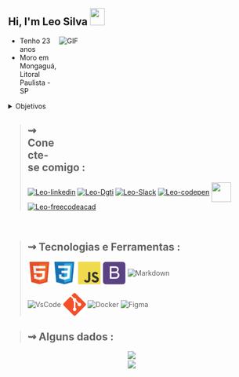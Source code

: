 ## Hi, I'm Leo Silva <img src="https://media.giphy.com/media/hvRJCLFzcasrR4ia7z/giphy.gif" height="35px" width="30px">
<img align="right" alt="GIF" src="https://user-images.githubusercontent.com/87882835/136711745-7d605e12-22fd-49a7-b197-59b07b0f5112.gif" height="245px" width="400px">

* Tenho 23 anos
* Moro em Mongaguá, Litoral Paulista - SP
<details>
<summary>Objetivos</summary>
 
- [ ]  Desenvolvedor Web Full Stack - Resilia<br>
- [ ]  UX design - Alura<br>
- [ ]  Data Science - Alura<br>
</details>

><div align = estilo "center" ="display: inline_block">
 
> ## ⇝ Conecte-se comigo : <br>
>
><a href="https://www.linkedin.com/in/leoosilva/" target="_blank"><img align="center" alt="Leo-linkedin" height="40px" width="40px" src="https://user-images.githubusercontent.com/87882835/138565094-66ce9be2-2596-48ff-9a35-d03f166aa661.png"></a>
><a href="https://web.digitalinnovation.one/users/leon_pcdt1" target="_blank"><img align="center" height="47px" width="47px" src="https://res.cloudinary.com/crunchbase-production/image/upload/c_lpad,h_170,w_170,f_auto,b_white,q_auto:eco,dpr_1/farc8snk7bmpewhrlshj" alt="Leo-Dgti"></a>
><a href="https://app.slack.com/client/TQH4AQQLB/D02B0C430JD/user_profile/U02DC6686N5" target="_blank"><img align="center" height="40px" width="40px" src="https://cdn.jsdelivr.net/gh/devicons/devicon/icons/slack/slack-original.svg" alt="Leo-Slack"></a>
<a href="https://codepen.io/silva-leo" target="_blank"><img align="center" alt="Leo-codepen" height="40px" width="40px" src="https://user-images.githubusercontent.com/87882835/137015860-098a7525-43ca-42f4-a811-7bed981556a0.png"></a>
><a href="mailto:devleonardosilva@gmail.com"><img align="center" height="40px" width="40px" src="https://user-images.githubusercontent.com/87882835/137015717-c9c70c5f-85eb-448e-a2b9-915a4afe0501.png" target="_blank"></a>
><a href="https://www.freecodecamp.org/leosilva" target="_blank"><img align="center" alt="Leo-freecodeacad" height="47px" width="47px" src="https://d33wubrfki0l68.cloudfront.net/2f7693e1933ac514c960f51ceae72c91c6716eb2/b2efd/img/fcc_primary_small.svg"></a></div>
 
<br>

> ## ⇝ Tecnologias e Ferramentas : <br>
>
><div align = estilo "center" ="display: inline_block">
 ><img align="center" alt="HTML" height="47px" width="47px" src="https://raw.githubusercontent.com/devicons/devicon/master/icons/html5/html5-original.svg">
 ><img align="center" alt="CSS" height="47px" width="47px" src="https://raw.githubusercontent.com/devicons/devicon/master/icons/css3/css3-original.svg">
 ><img align="center" alt="Js" height="47px" width="47px" src="https://raw.githubusercontent.com/devicons/devicon/master/icons/javascript/javascript-original.svg">
 ><!--  ><img align="center" alt="Jquery" height="47px" width="47px" src="https://raw.githubusercontent.com/devicons/devicon/master/icons/jquery/jquery-original.svg"> -->
 ><img align="center" alt="Bootstrap" height="47px" width="47px" src="https://raw.githubusercontent.com/devicons/devicon/master/icons/bootstrap/bootstrap-plain.svg">
 ><img align="center" alt="Markdown" height="57px" width="57px" src="https://cdn.jsdelivr.net/gh/devicons/devicon/icons/markdown/markdown-original.svg"><br>
 ><br>
 ><img align="center" alt="VsCode" height="47px" width="47px" src="https://cdn.jsdelivr.net/gh/devicons/devicon/icons/vscode/vscode-original.svg">
 ><img align="center" alt="GIT" height="47px" width="47px" src="https://raw.githubusercontent.com/devicons/devicon/master/icons/git/git-plain.svg">
 ><img align="center" alt="Docker" height="47px" width="47px" src="https://cdn.jsdelivr.net/gh/devicons/devicon/icons/docker/docker-original-wordmark.svg">
 ><img align="center" alt="Figma" height="47px" width="47px" src="https://cdn.jsdelivr.net/gh/devicons/devicon/icons/figma/figma-original.svg"></div>
<!--  ><img align="center" alt="Trello" height="47px" width="47px" src="https://cdn.jsdelivr.net/gh/devicons/devicon/icons/trello/trello-plain.svg"> -->
 

>## ⇝  Alguns dados :

<div align="center">
 <a href="https://github.com/Silva-Leo">
<img src="https://github-readme-stats.vercel.app/api?username=Silva-Leo&show_icons=true&hide_border=true&include_all_commits=true&custom_title=Meus Status Github:&icon_color=23D60F&border_radius=15&bg_color=38,000000,000000,000000,000000,000000,001c00,006400&count_private=true&theme=gotham&card_width=140">
<!--   <img src="https://github-readme-stats.vercel.app/api/top-langs/?username=Silva-Leo&layout=compact&hide_border=true&border_radius=15&bg_color=38,000000,000000,000000,000000,000000,001c00,006400&langs_count=7&theme=gotham"/> -->
</div> 
 
<div align="center">
 <img src="https://github-readme-stats.vercel.app/api/wakatime?username=LeoSilva&hide_border=true&border_radius=15&bg_color=38,000000,000000,000000,000000,000000,001c00,006400&theme=gotham">
</div>

 ##
